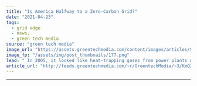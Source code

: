 ```yaml
---
title: "Is America Halfway to a Zero-Carbon Grid?"
date: "2021-04-23"
tags: 
  - grid edge
  - news,
  - green tech media
source: "green tech media"
image_url: "https://assets.greentechmedia.com/content/images/articles/Screen_Shot_2021-04-23_at_6.50.44_AM.png"
image_fp: "/assets/img/post_thumbnails/177.png"
lead: " In 2005, it looked like heat-trapping gases from power plants were only going up. That year, the EIA put out a projection -  CO2 emissions from power plants would steadily rise every year, thanks to the incumbency of coal and gas. Today, they’re half  ..."
article_url: "http://feeds.greentechmedia.com/~r/GreentechMedia/~3/KmQZe9US2I4/is-america-halfway-to-a-zero-carbon-grid"
---
```


---
